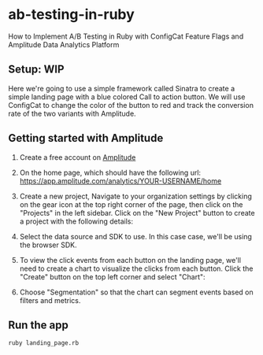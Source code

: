# ab-testing-in-ruby

How to Implement A/B Testing in Ruby with ConfigCat Feature Flags and Amplitude Data Analytics Platform

## Setup: WIP

Here we're going to use a simple framework called Sinatra to create a simple landing page with a blue colored Call to action button. We will use ConfigCat to change the color of the button to red and track the conversion rate of the two variants with Amplitude.


## Getting started with Amplitude

1. Create a free account on [Amplitude](https://amplitude.com/)


2. On the home page, which should have the following url: <https://app.amplitude.com/analytics/YOUR-USERNAME/home>

3. Create a new project, Navigate to your organization settings by clicking on the gear icon at the top right corner of the page, then click on the "Projects" in the left sidebar. Click on the "New Project" button to create a project with the following details:

<!-- Add image: Creating a new project on Amplitude -->

4. Select the data source and SDK to use. In this case case, we'll be using the browser SDK.

<!-- TD: Add image here -->

5. To view the click events from each button on the landing page, we'll need to create a chart to visualize the clicks from each button. Click the "Create" button on the top left corner and select "Chart":

<!-- TODO: Add image of sidebar for creating a new chart -->

6. Choose "Segmentation" so that the chart can segment events based on filters and metrics.



## Run the app

```sh
ruby landing_page.rb
```